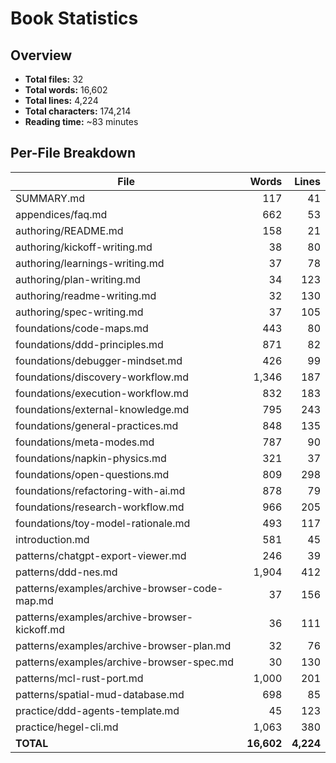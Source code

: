 # Book Statistics

## Overview

- **Total files:** 32
- **Total words:** 16,602
- **Total lines:** 4,224
- **Total characters:** 174,214
- **Reading time:** ~83 minutes

## Per-File Breakdown

| File | Words | Lines |
|------|------:|------:|
| SUMMARY.md | 117 | 41 |
| appendices/faq.md | 662 | 53 |
| authoring/README.md | 158 | 21 |
| authoring/kickoff-writing.md | 38 | 80 |
| authoring/learnings-writing.md | 37 | 78 |
| authoring/plan-writing.md | 34 | 123 |
| authoring/readme-writing.md | 32 | 130 |
| authoring/spec-writing.md | 37 | 105 |
| foundations/code-maps.md | 443 | 80 |
| foundations/ddd-principles.md | 871 | 82 |
| foundations/debugger-mindset.md | 426 | 99 |
| foundations/discovery-workflow.md | 1,346 | 187 |
| foundations/execution-workflow.md | 832 | 183 |
| foundations/external-knowledge.md | 795 | 243 |
| foundations/general-practices.md | 848 | 135 |
| foundations/meta-modes.md | 787 | 90 |
| foundations/napkin-physics.md | 321 | 37 |
| foundations/open-questions.md | 809 | 298 |
| foundations/refactoring-with-ai.md | 878 | 79 |
| foundations/research-workflow.md | 966 | 205 |
| foundations/toy-model-rationale.md | 493 | 117 |
| introduction.md | 581 | 45 |
| patterns/chatgpt-export-viewer.md | 246 | 39 |
| patterns/ddd-nes.md | 1,904 | 412 |
| patterns/examples/archive-browser-code-map.md | 37 | 156 |
| patterns/examples/archive-browser-kickoff.md | 36 | 111 |
| patterns/examples/archive-browser-plan.md | 32 | 76 |
| patterns/examples/archive-browser-spec.md | 30 | 130 |
| patterns/mcl-rust-port.md | 1,000 | 201 |
| patterns/spatial-mud-database.md | 698 | 85 |
| practice/ddd-agents-template.md | 45 | 123 |
| practice/hegel-cli.md | 1,063 | 380 |
| **TOTAL** | **16,602** | **4,224** |
